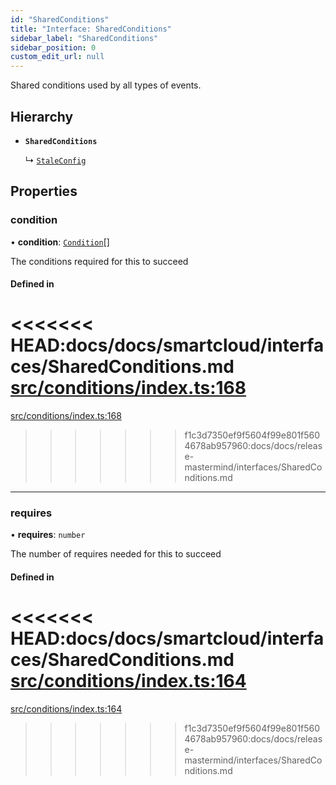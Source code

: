 ```yaml
---
id: "SharedConditions"
title: "Interface: SharedConditions"
sidebar_label: "SharedConditions"
sidebar_position: 0
custom_edit_url: null
---
```


Shared conditions used by all types of events.

## Hierarchy

- **`SharedConditions`**

  ↳ [`StaleConfig`](internal.StaleConfig.md)

## Properties

### condition

• **condition**: [`Condition`](../#condition)[]

The conditions required for this to succeed

#### Defined in

<<<<<<< HEAD:docs/docs/smartcloud/interfaces/SharedConditions.md
[src/conditions/index.ts:168](https://github.com/Resnovas/smartcloud/blob/b9e22a9/src/conditions/index.ts#L168)
=======
[src/conditions/index.ts:168](https://github.com/Resnovas/smartcloud/blob/b91f5b4/src/conditions/index.ts#L168)
>>>>>>> f1c3d7350ef9f5604f99e801f5604678ab957960:docs/docs/release-mastermind/interfaces/SharedConditions.md

___

### requires

• **requires**: `number`

The number of requires needed for this to succeed

#### Defined in

<<<<<<< HEAD:docs/docs/smartcloud/interfaces/SharedConditions.md
[src/conditions/index.ts:164](https://github.com/Resnovas/smartcloud/blob/b9e22a9/src/conditions/index.ts#L164)
=======
[src/conditions/index.ts:164](https://github.com/Resnovas/smartcloud/blob/b91f5b4/src/conditions/index.ts#L164)
>>>>>>> f1c3d7350ef9f5604f99e801f5604678ab957960:docs/docs/release-mastermind/interfaces/SharedConditions.md
